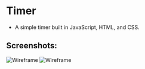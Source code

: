 # Timer

* A simple timer built in JavaScript, HTML, and CSS.

## Screenshots:

![Wireframe](https://i.imgur.com/IZTueod.png)
![Wireframe](https://i.imgur.com/NplJySM.png)